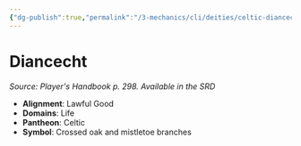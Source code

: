 ```yaml
---
{"dg-publish":true,"permalink":"/3-mechanics/cli/deities/celtic-diancecht/","tags":["ttrpg-cli/compendium/src/5e/phb","ttrpg-cli/deity/celtic","ttrpg-cli/domain/life"],"noteIcon":""}
---
```


# Diancecht
*Source: Player's Handbook p. 298. Available in the <span title='Systems Reference Document (5.1)'>SRD</span>* 

- **Alignment**: Lawful Good
- **Domains**: Life
- **Pantheon**: Celtic
- **Symbol**: Crossed oak and mistletoe branches